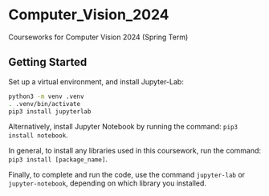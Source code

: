 # Computer_Vision_2024
Courseworks for Computer Vision 2024 (Spring Term)

## Getting Started

Set up a virtual environment, and install Jupyter-Lab:

```bash
python3 -m venv .venv
. .venv/bin/activate
pip3 install jupyterlab
```

Alternatively, install Jupyter Notebook by running the command: `pip3 install notebook`.

In general, to install any libraries used in this coursework, run the command: `pip3 install [package_name]`.

Finally, to complete and run the code, use the command `jupyter-lab` or `jupyter-notebook`, depending on which library you installed.
